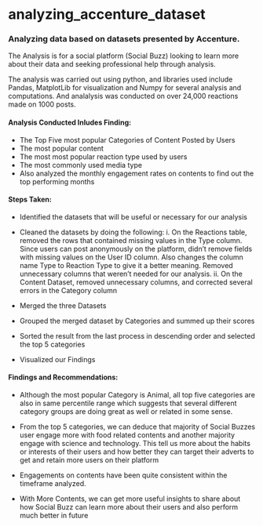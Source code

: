 # analyzing_accenture_dataset

### Analyzing data based on datasets presented by Accenture.

The Analysis is for a social platform (Social Buzz) looking to learn more about their data and seeking professional help through analysis.

The analysis was carried out using python, and libraries used include Pandas, MatplotLib for visualization and Numpy for several analysis and computations. And analalysis was conducted on over 24,000 reactions made on 1000 posts.

#### Analysis Conducted Inludes Finding:
- The Top Five most popular Categories of Content Posted by Users
- The most popular content
- The most most popular reaction type used by users
- The most commonly used media type
- Also analyzed the monthly engagement rates on contents to find out the top performing months

#### Steps Taken:
- Identified the datasets that will be useful or necessary for our analysis
- Cleaned the datasets by doing the following:
 i. On the Reactions table, removed the rows that contained missing values in the Type column. Since users can post anonymously on the platform, didn’t remove fields with missing values on the User ID column. Also changes the column name Type to Reaction Type to give it a better meaning. Removed unnecessary columns that weren’t needed for our analysis.
ii. On the Content Dataset, removed unnecessary columns, and corrected several errors in the Category column

- Merged the three Datasets
- Grouped the merged dataset by Categories and summed up their scores
- Sorted the result from the last process in descending order and selected the top 5 categories
- Visualized our Findings

#### Findings and Recommendations:
- Although the most popular Category is Animal, all top five categories are also in same percentile range which suggests that several different category groups are doing great as well or related in some sense.

- From the top 5 categories, we can deduce that majority of Social Buzzes user engage more with food related contents and another majority engage with science and technology. This tell us more about the habits or interests of their users and how better they can target their adverts to get and retain more users on their platform

- Engagements on contents have been quite  consistent within the timeframe analyzed.

- With More Contents, we can get more useful insights to share about how Social Buzz can learn more about their users and also perform much better in future
